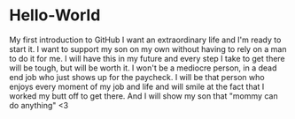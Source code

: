 # Hello-World
My first introduction to GitHub 
I want an extraordinary life and I'm ready to start it. I want to support my son on my own without having to rely on a man to do it for me. I will have this in my future and every step I take to get there will be tough, but will be worth it. I won't be a mediocre person, in a dead end job who just shows up for the paycheck. I will be that person who enjoys every moment of my job and life and will smile at the fact that I worked my butt off to get there. And I will show my son that "mommy can do anything" <3 
